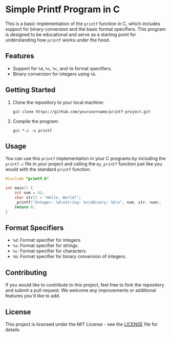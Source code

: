 
# Simple Printf Program in C

This is a basic implementation of the `printf` function in C, which includes support for binary conversion and the basic format specifiers. This program is designed to be educational and serve as a starting point for understanding how `printf` works under the hood.

## Features

- Support for `%d`, `%s`, `%c`, and `%b` format specifiers.
- Binary conversion for integers using `%b`.

## Getting Started

1. Clone the repository to your local machine:

   ```
   git clone https://github.com/yourusername/printf-project.git
   ```

2. Compile the program:

   ```
   gcc *.c -o printf
   ```

## Usage

You can use this `printf` implementation in your C programs by including the `printf.c` file in your project and calling the `my_printf` function just like you would with the standard `printf` function.

```c
#include "printf.h"

int main() {
    int num = 42;
    char str[] = "Hello, World!";
    _printf("Integer: %d\nString: %s\nBinary: %b\n", num, str, num);
    return 0;
}
```

## Format Specifiers

- `%d`: Format specifier for integers.
- `%s`: Format specifier for strings.
- `%c`: Format specifier for characters.
- `%b`: Format specifier for binary conversion of integers.

## Contributing

If you would like to contribute to this project, feel free to fork the repository and submit a pull request. We welcome any improvements or additional features you'd like to add.

## License

This project is licensed under the MIT License - see the [LICENSE](LICENSE) file for details.
